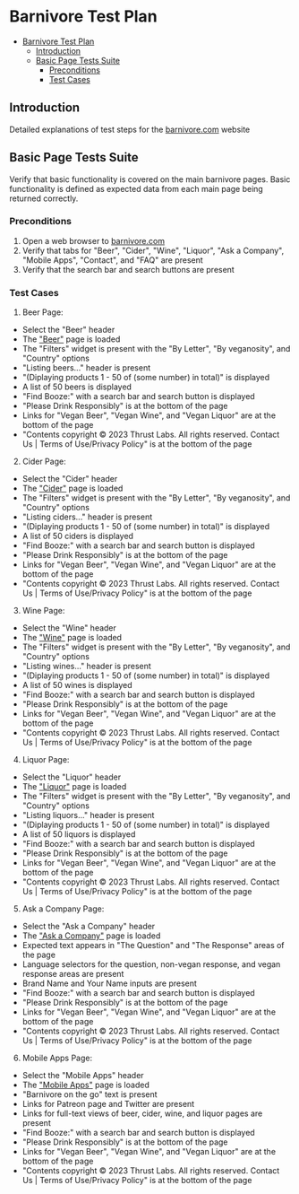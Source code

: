 # Barnivore Test Plan

- [Barnivore Test Plan](#barnivore-test-plan)
  - [Introduction](#introduction)
  - [Basic Page Tests Suite](#basic-page-tests-suite)
    - [Preconditions](#preconditions)
    - [Test Cases](#test-cases)

## Introduction
Detailed explanations of test steps for the [barnivore.com](https://www.barnivore.com/) website

## Basic Page Tests Suite
Verify that basic functionality is covered on the main barnivore pages. Basic functionality is defined as expected data from each main page being returned correctly.

### Preconditions
1. Open a web browser to [barnivore.com](https://www.barnivore.com/)
2. Verify that tabs for "Beer", "Cider", "Wine", "Liquor", "Ask a Company", "Mobile Apps", "Contact", and "FAQ" are present
3. Verify that the search bar and search buttons are present

### Test Cases
1. Beer Page:
- Select the "Beer" header
- The ["Beer"](https://www.barnivore.com/beer) page is loaded
- The "Filters" widget is present with the "By Letter", "By veganosity", and "Country" options
- "Listing beers..." header is present
- "(Diplaying products 1 - 50 of (some number) in total)" is displayed
- A list of 50 beers is displayed
- "Find Booze:" with a search bar and search button is displayed
- "Please Drink Responsibly" is at the bottom of the page
- Links for "Vegan Beer", "Vegan Wine", and "Vegan Liquor" are at the bottom of the page
- "Contents copyright © 2023 Thrust Labs. All rights reserved. Contact Us | Terms of Use/Privacy Policy" is at the bottom of the page

2. Cider Page:
- Select the "Cider" header
- The ["Cider"](https://www.barnivore.com/cider) page is loaded
- The "Filters" widget is present with the "By Letter", "By veganosity", and "Country" options
- "Listing ciders..." header is present
- "(Diplaying products 1 - 50 of (some number) in total)" is displayed
- A list of 50 ciders is displayed
- "Find Booze:" with a search bar and search button is displayed
- "Please Drink Responsibly" is at the bottom of the page
- Links for "Vegan Beer", "Vegan Wine", and "Vegan Liquor" are at the bottom of the page
- "Contents copyright © 2023 Thrust Labs. All rights reserved. Contact Us | Terms of Use/Privacy Policy" is at the bottom of the page

3. Wine Page:
- Select the "Wine" header
- The ["Wine"](https://www.barnivore.com/wine) page is loaded
- The "Filters" widget is present with the "By Letter", "By veganosity", and "Country" options
- "Listing wines..." header is present
- "(Diplaying products 1 - 50 of (some number) in total)" is displayed
- A list of 50 wines is displayed
- "Find Booze:" with a search bar and search button is displayed
- "Please Drink Responsibly" is at the bottom of the page
- Links for "Vegan Beer", "Vegan Wine", and "Vegan Liquor" are at the bottom of the page
- "Contents copyright © 2023 Thrust Labs. All rights reserved. Contact Us | Terms of Use/Privacy Policy" is at the bottom of the page

4. Liquor Page:
- Select the "Liquor" header
- The ["Liquor"](https://www.barnivore.com/liquor) page is loaded
- The "Filters" widget is present with the "By Letter", "By veganosity", and "Country" options
- "Listing liquors..." header is present
- "(Diplaying products 1 - 50 of (some number) in total)" is displayed
- A list of 50 liquors is displayed
- "Find Booze:" with a search bar and search button is displayed
- "Please Drink Responsibly" is at the bottom of the page
- Links for "Vegan Beer", "Vegan Wine", and "Vegan Liquor" are at the bottom of the page
- "Contents copyright © 2023 Thrust Labs. All rights reserved. Contact Us | Terms of Use/Privacy Policy" is at the bottom of the page

5. Ask a Company Page:
- Select the "Ask a Company" header
- The ["Ask a Company"](https://www.barnivore.com/askacompany) page is loaded
- Expected text appears in "The Question" and "The Response" areas of the page
- Language selectors for the question, non-vegan response, and vegan response areas are present
- Brand Name and Your Name inputs are present
- "Find Booze:" with a search bar and search button is displayed
- "Please Drink Responsibly" is at the bottom of the page
- Links for "Vegan Beer", "Vegan Wine", and "Vegan Liquor" are at the bottom of the page
- "Contents copyright © 2023 Thrust Labs. All rights reserved. Contact Us | Terms of Use/Privacy Policy" is at the bottom of the page

6. Mobile Apps Page:
- Select the "Mobile Apps" header
- The ["Mobile Apps"](https://www.barnivore.com/mobile) page is loaded
- "Barnivore on the go" text is present
- Links for Patreon page and Twitter are present
- Links for full-text views of beer, cider, wine, and liquor pages are present
- "Find Booze:" with a search bar and search button is displayed
- "Please Drink Responsibly" is at the bottom of the page
- Links for "Vegan Beer", "Vegan Wine", and "Vegan Liquor" are at the bottom of the page
- "Contents copyright © 2023 Thrust Labs. All rights reserved. Contact Us | Terms of Use/Privacy Policy" is at the bottom of the page